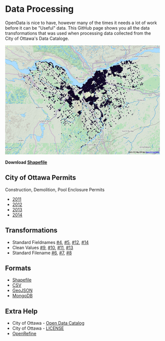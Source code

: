Data Processing
===============

OpenData is nice to have, however many of the times it needs a lot of work before it can be
"Useful" data. This GitHub page shows you all the data transformations that was used when processing
data collected from the City of Ottawa's Data Cataloge.

![Overview]

**Download [Shapefile]**

City of Ottawa Permits
----------------------

Construction, Demolition, Pool Enclosure Permits

- [2011]
- [2012]
- [2013]
- [2014] 

Transformations
---------------

- Standard Fieldnames [#4], [#5], [#12], [#14]
- Clean Values [#9], [#10], [#11], [#13]
- Standard Filename [#6], [#7], [#8]

Formats
-------

- [Shapefile]
- [CSV]
- [GeoJSON]
- [MongoDB]

Extra Help
----------

- City of Ottawa - [Open Data Catalog]
- City of Ottawa - [LICENSE]
- [OpenRefine]

[Overview]: https://raw.githubusercontent.com/DenisCarriere/permits/master/Images/Overview.png
[Shapefile]: https://github.com/DenisCarriere/permits/raw/master/Shapefile/permits.shp.zip
[GeoJSON]: https://github.com/DenisCarriere/permits/raw/master/GeoJSON/permits.json.zip
[CSV]: https://github.com/DenisCarriere/permits/raw/master/CSV/permits.csv.zip
[#1]: https://github.com/DenisCarriere/permits/issues/1
[#2]: https://github.com/DenisCarriere/permits/issues/2
[#3]: https://github.com/DenisCarriere/permits/issues/3
[#4]: https://github.com/DenisCarriere/permits/issues/4
[#5]: https://github.com/DenisCarriere/permits/issues/5
[#6]: https://github.com/DenisCarriere/permits/issues/6
[#7]: https://github.com/DenisCarriere/permits/issues/7
[#8]: https://github.com/DenisCarriere/permits/issues/8
[#9]: https://github.com/DenisCarriere/permits/issues/9
[#10]: https://github.com/DenisCarriere/permits/issues/10
[#11]: https://github.com/DenisCarriere/permits/issues/11
[#12]: https://github.com/DenisCarriere/permits/issues/12
[#13]: https://github.com/DenisCarriere/permits/issues/13
[#14]: https://github.com/DenisCarriere/permits/issues/14

[2011]: https://github.com/DenisCarriere/permits/tree/master/CSV/2011
[2012]: https://github.com/DenisCarriere/permits/tree/master/CSV/2012
[2013]: https://github.com/DenisCarriere/permits/tree/master/CSV/2013
[2014]: https://github.com/DenisCarriere/permits/tree/master/CSV/2014

[MongoDB]: https://github.com/DenisCarriere/permits/blob/master/MongoDB.md
[OpenRefine]: https://github.com/OpenRefine/OpenRefine/wiki
[LICENSE]: http://ottawa.ca/en/mobile-apps-and-open-data/terms-use#license
[Open Data Catalog]: http://data.ottawa.ca/en/dataset/construction-demolition-pool-enclosure-permits-monthly
